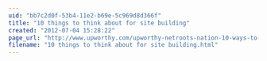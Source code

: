 ```yaml
---
uid: "bb7c2d0f-53b4-11e2-b69e-5c969d8d366f"
title: "10 things to think about for site building"
created: "2012-07-04 15:28:22"
page_url: "http://www.upworthy.com/upworthy-netroots-nation-10-ways-to-win-the-internets"
filename: "10 things to think about for site building.html"
---
```

